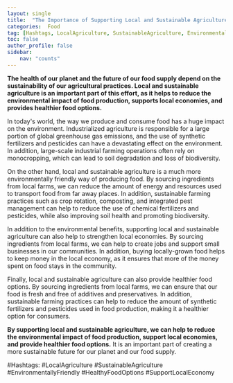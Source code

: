 ```yaml
---
layout: single
title:  "The Importance of Supporting Local and Sustainable Agriculture"
categories:  Food
tag: [Hashtags, LocalAgriculture, SustainableAgriculture, EnvironmentallyFriendly, HealthyFoodOptions, SupportLocalEconomy, ]
toc: false
author_profile: false
sidebar:
    nav: "counts"
---
```

    
**The health of our planet and the future of our food supply depend on the sustainability of our agricultural practices. Local and sustainable agriculture is an important part of this effort, as it helps to reduce the environmental impact of food production, supports local economies, and provides healthier food options.**

In today's world, the way we produce and consume food has a huge impact on the environment. Industrialized agriculture is responsible for a large portion of global greenhouse gas emissions, and the use of synthetic fertilizers and pesticides can have a devastating effect on the environment. In addition, large-scale industrial farming operations often rely on monocropping, which can lead to soil degradation and loss of biodiversity.

On the other hand, local and sustainable agriculture is a much more environmentally friendly way of producing food. By sourcing ingredients from local farms, we can reduce the amount of energy and resources used to transport food from far away places. In addition, sustainable farming practices such as crop rotation, composting, and integrated pest management can help to reduce the use of chemical fertilizers and pesticides, while also improving soil health and promoting biodiversity.

In addition to the environmental benefits, supporting local and sustainable agriculture can also help to strengthen local economies. By sourcing ingredients from local farms, we can help to create jobs and support small businesses in our communities. In addition, buying locally-grown food helps to keep money in the local economy, as it ensures that more of the money spent on food stays in the community.

Finally, local and sustainable agriculture can also provide healthier food options. By sourcing ingredients from local farms, we can ensure that our food is fresh and free of additives and preservatives. In addition, sustainable farming practices can help to reduce the amount of synthetic fertilizers and pesticides used in food production, making it a healthier option for consumers.

**By supporting local and sustainable agriculture, we can help to reduce the environmental impact of food production, support local economies, and provide healthier food options.** It is an important part of creating a more sustainable future for our planet and our food supply. 

#Hashtags: 
#LocalAgriculture #SustainableAgriculture #EnvironmentallyFriendly #HealthyFoodOptions #SupportLocalEconomy